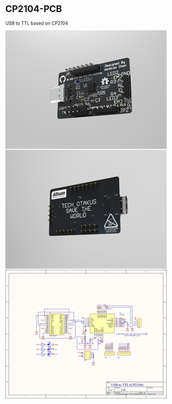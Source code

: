 # CP2104-PCB
USB to TTL based on CP2104

![PCB-A](./res/pcb-a.jpg)
![PCB-B](./res/pcb-b.jpg)
![A](./res/a.png)